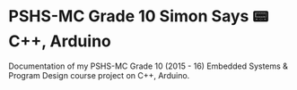 # PSHS-MC Grade 10 Simon Says :pager: C++, Arduino

Documentation of my PSHS-MC Grade 10 (2015 - 16) Embedded Systems & Program Design course project on C++, Arduino.
